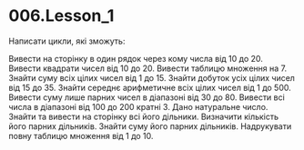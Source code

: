 # 006.Lesson_1

Написати цикли, які зможуть:

Вивести на сторінку в один рядок через кому числа від 10 до 20.
Вивести квадрати чисел від 10 до 20.
Вивести таблицю множення на 7.
Знайти суму всіх цілих чисел від 1 до 15.
Знайти добуток усіх цілих чисел від 15 до 35.
Знайти середнє арифметичне всіх цілих чисел від 1 до 500.
Вивести суму лише парних чисел в діапазоні від 30 до 80.
Вивести всі числа в діапазоні від 100 до 200 кратні 3.
Дано натуральне число. Знайти та вивести на сторінку всі його дільники.
Визначити кількість його парних дільників.
Знайти суму його парних дільників.
Надрукувати повну таблицю множення від 1 до 10.